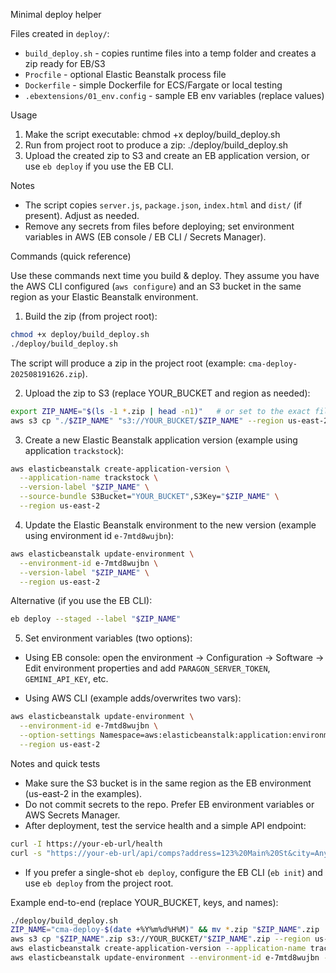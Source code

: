 Minimal deploy helper

Files created in `deploy/`:

- `build_deploy.sh` - copies runtime files into a temp folder and creates a zip ready for EB/S3
- `Procfile` - optional Elastic Beanstalk process file
- `Dockerfile` - simple Dockerfile for ECS/Fargate or local testing
- `.ebextensions/01_env.config` - sample EB env variables (replace values)

Usage

1. Make the script executable:
   chmod +x deploy/build_deploy.sh
2. Run from project root to produce a zip:
   ./deploy/build_deploy.sh
3. Upload the created zip to S3 and create an EB application version, or use `eb deploy` if you use the EB CLI.

Notes

- The script copies `server.js`, `package.json`, `index.html` and `dist/` (if present). Adjust as needed.
- Remove any secrets from files before deploying; set environment variables in AWS (EB console / EB CLI / Secrets Manager).

Commands (quick reference)

Use these commands next time you build & deploy. They assume you have the AWS CLI configured (`aws configure`) and an S3 bucket in the same region as your Elastic Beanstalk environment.

1. Build the zip (from project root):

```bash
chmod +x deploy/build_deploy.sh
./deploy/build_deploy.sh
```

The script will produce a zip in the project root (example: `cma-deploy-202508191626.zip`).

2. Upload the zip to S3 (replace YOUR_BUCKET and region as needed):

```bash
export ZIP_NAME="$(ls -1 *.zip | head -n1)"   # or set to the exact filename
aws s3 cp "./$ZIP_NAME" "s3://YOUR_BUCKET/$ZIP_NAME" --region us-east-2
```

3. Create a new Elastic Beanstalk application version (example using application `trackstock`):

```bash
aws elasticbeanstalk create-application-version \
  --application-name trackstock \
  --version-label "$ZIP_NAME" \
  --source-bundle S3Bucket="YOUR_BUCKET",S3Key="$ZIP_NAME" \
  --region us-east-2
```

4. Update the Elastic Beanstalk environment to the new version (example using environment id `e-7mtd8wujbn`):

```bash
aws elasticbeanstalk update-environment \
  --environment-id e-7mtd8wujbn \
  --version-label "$ZIP_NAME" \
  --region us-east-2
```

Alternative (if you use the EB CLI):

```bash
eb deploy --staged --label "$ZIP_NAME"
```

5. Set environment variables (two options):

- Using EB console: open the environment -> Configuration -> Software -> Edit environment properties and add `PARAGON_SERVER_TOKEN`, `GEMINI_API_KEY`, etc.

- Using AWS CLI (example adds/overwrites two vars):

```bash
aws elasticbeanstalk update-environment \
  --environment-id e-7mtd8wujbn \
  --option-settings Namespace=aws:elasticbeanstalk:application:environment,OptionName=PARAGON_SERVER_TOKEN,Value="YOUR_PARAGON_TOKEN" Namespace=aws:elasticbeanstalk:application:environment,OptionName=GEMINI_API_KEY,Value="YOUR_GEMINI_KEY" \
  --region us-east-2
```

Notes and quick tests

- Make sure the S3 bucket is in the same region as the EB environment (us-east-2 in the examples).
- Do not commit secrets to the repo. Prefer EB environment variables or AWS Secrets Manager.
- After deployment, test the service health and a simple API endpoint:

```bash
curl -I https://your-eb-url/health
curl -s "https://your-eb-url/api/comps?address=123%20Main%20St&city=Anytown" | jq .
```

- If you prefer a single-shot `eb deploy`, configure the EB CLI (`eb init`) and use `eb deploy` from the project root.

Example end-to-end (replace YOUR_BUCKET, keys, and names):

```bash
./deploy/build_deploy.sh
ZIP_NAME="cma-deploy-$(date +%Y%m%d%H%M)" && mv *.zip "$ZIP_NAME".zip
aws s3 cp "$ZIP_NAME".zip s3://YOUR_BUCKET/"$ZIP_NAME".zip --region us-east-2
aws elasticbeanstalk create-application-version --application-name trackstock --version-label "$ZIP_NAME" --source-bundle S3Bucket="YOUR_BUCKET",S3Key="$ZIP_NAME".zip --region us-east-2
aws elasticbeanstalk update-environment --environment-id e-7mtd8wujbn --version-label "$ZIP_NAME" --region us-east-2
```
